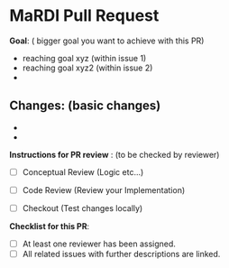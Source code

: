 # MaRDI Pull Request

**Goal**: 
( bigger goal you want to achieve with this PR)
- reaching goal xyz (within issue 1) 
- reaching goal xyz2 (within issue 2) 
- 

**Changes**:
(basic changes)
- 
- 
-  


**Instructions for PR review** :
(to be checked by reviewer) 
- [ ] Conceptual Review (Logic etc...) 
- [ ] Code Review (Review your Implementation) 
- [ ] Checkout (Test changes locally) 


**Checklist for this PR**: 
- [ ] At least one reviewer has been assigned. 
- [ ] All related issues with further descriptions are linked.
